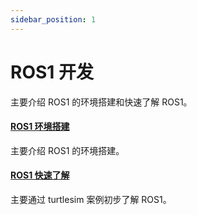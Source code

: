 ```yaml
---
sidebar_position: 1
---
```


# ROS1 开发

主要介绍 ROS1 的环境搭建和快速了解 ROS1。

#### [ROS1 环境搭建](/cubie/a7a/application-dev/ros-dev/ros1-dev/install_env)

主要介绍 ROS1 的环境搭建。

#### [ROS1 快速了解](/cubie/a7a/application-dev/ros-dev/ros1-dev/turtlesim)

主要通过 turtlesim 案例初步了解 ROS1。

